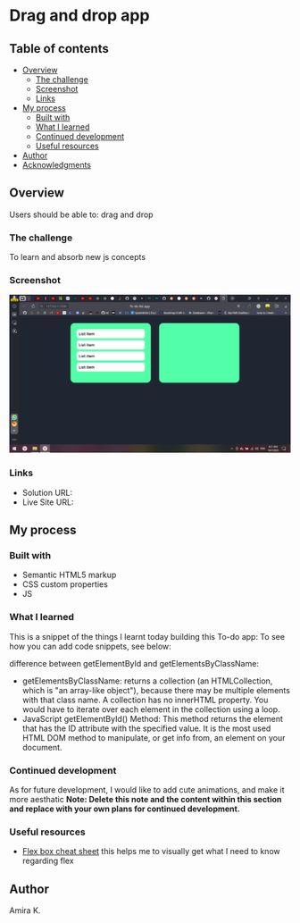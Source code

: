 # Drag and drop app

## Table of contents

- [Overview](#overview)
  - [The challenge](#the-challenge)
  - [Screenshot](#screenshot)
  - [Links](#links)
- [My process](#my-process)
  - [Built with](#built-with)
  - [What I learned](#what-i-learned)
  - [Continued development](#continued-development)
  - [Useful resources](#useful-resources)
- [Author](#author)
- [Acknowledgments](#acknowledgments)

## Overview

Users should be able to: drag and drop

### The challenge

To learn and absorb new js concepts

### Screenshot

![Drag and drop](image.png)

### Links

- Solution URL:
- Live Site URL:

## My process

### Built with

- Semantic HTML5 markup
- CSS custom properties
- JS

### What I learned

This is a snippet of the things I learnt today building this To-do app:
To see how you can add code snippets, see below:

difference between getElementById and getElementsByClassName:

- getElementsByClassName: returns a collection (an HTMLCollection, which is "an array-like object"), because there may be multiple elements with that class name. A collection has no innerHTML property. You would have to iterate over each element in the collection using a loop.
- JavaScript getElementById() Method: This method returns the element that has the ID attribute with the specified value. It is the most used HTML DOM method to manipulate, or get info from, an element on your document.

### Continued development

As for future development, I would like to add cute animations, and make it more aesthatic
**Note: Delete this note and the content within this section and replace with your own plans for continued development.**

### Useful resources

- [Flex box cheat sheet](https://css-tricks.com/snippets/css/a-guide-to-flexbox/) this helps me to visually get what I need to know regarding flex

## Author

Amira K.

<!-- - Website - [Add your name here](https://www.your-site.com)
- Frontend Mentor - [@yourusername](https://www.frontendmentor.io/profile/yourusername)
- Twitter - [@yourusername](https://www.twitter.com/yourusername)
 -->
